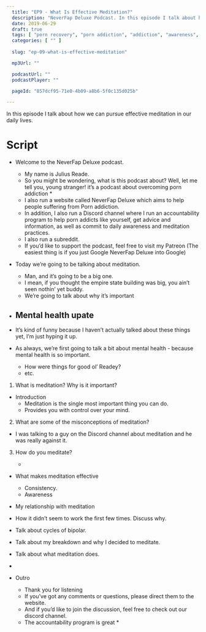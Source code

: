 ```yaml
---
  title: "EP9 - What Is Effective Meditation?"
  description: "NeverFap Deluxe Podcast. In this episode I talk about how we can pursue effective meditation in our daily lives."
  date: 2019-06-29
  draft: true
  tags: [ "porn recovery", "porn addiction", "addiction", "awareness", "nofap", "neverfap", "neverfap deluxe", "neverfap basics", "nofap podcast", "neverfap podcast", "neverfap deluxe podcast" ]
  categories: [ "" ]
  
  slug: "ep-09-what-is-effective-meditation"

  mp3Url: ""

  podcastUrl: ""
  podcastPlayer: ""

  pageId: "857dcf95-71e0-4b09-a8b6-5f0c135d025b"

---
```


In this episode I talk about how we can pursue effective meditation in our daily lives. 

# Script

- Welcome to the NeverFap Deluxe podcast. 
  - My name is Julius Reade. 
  - So you might be wondering, what is this podcast about? Well, let me tell you, young stranger! it’s a podcast about overcoming porn addiction *
  - I also run a website called NeverFap Deluxe which aims to help people suffering from Porn addiction.
  - In addition, I also run a Discord channel where I run an accountability program to help porn addicts like yourself, get advice and information, as well as commit to daily awareness and meditation practices.
  - I also run a subreddit. 
  - If you’d like to support the podcast, feel free to visit my Patreon (The easiest thing is if you just Google NeverFap Deluxe into Google)

- Today we’re going to be talking about meditation. 
  - Man, and it’s going to be a big one. 
  - I mean, if you thought the empire state building was big, you ain’t seen nothin’ yet buddy. 
  - We’re going to talk about why it’s important 

- Mental health upate
  -

- It’s kind of funny because I haven’t actually talked about these things yet, I’m just hyping it up. 

- As always, we’re first going to talk a bit about mental health - because mental health is so important.
  - How were things for good ol’ Readey?
  - etc.  


1. What is meditation? Why is it important?

- Introduction
    - Meditation is the single most important thing you can do.
    - Provides you with control over your mind. 


2. What are some of the misconceptions of meditation? 

- I was talking to a guy on the Discord channel about meditation and he was really against it. 



3. How do you meditate?

    - 

- What makes meditation effective
    - Consistency. 
    - Awareness 

- My relationship with meditation
- How it didn’t seem to work the first few times. Discuss why. 
- Talk about cycles of bipolar. 
- Talk about my breakdown and why I decided to meditate.
- Talk about what meditation does.
- 


- Outro
    - Thank you for listening
    - If you’ve got any comments or questions, please direct them to the website. 
    - And if you’d like to join the discussion, feel free to check out our discord channel. 
    - The accountability program is great * 


